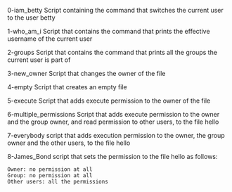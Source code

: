 0-iam_betty
Script containing the command that switches the current user to the user betty

1-who_am_i
Script that contains the command that prints the effective username of the current user

2-groups
Script that contains the command that prints all the groups the current user is part of

3-new_owner
Script that changes the owner of the file

4-empty
Script that creates an empty file

5-execute
Script that adds execute permission to the owner of the file

6-multiple_permissions
Script that adds execute permission to the owner and the group owner, and read permission to other users, to the file hello

7-everybody
script that adds execution permission to the owner, the group owner and the other users, to the file hello

8-James_Bond
script that sets the permission to the file hello as follows:

	Owner: no permission at all
	Group: no permission at all
	Other users: all the permissions

